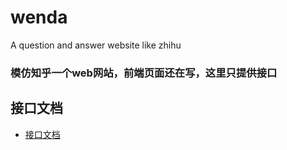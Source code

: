 # wenda
A question and answer website like zhihu 

### 模仿知乎一个web网站，前端页面还在写，这里只提供接口



## 接口文档
- [接口文档](https://github.com/dackh/wenda/blob/master/%E6%8E%A5%E5%8F%A3%E6%96%87%E6%A1%A3.md)




